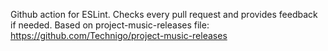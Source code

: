 Github action for ESLint. Checks every pull request and provides feedback if needed.
Based on project-music-releases file: https://github.com/Technigo/project-music-releases
